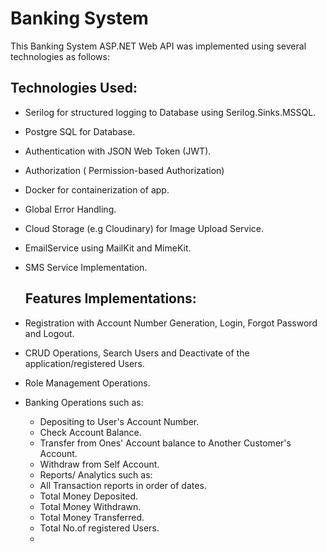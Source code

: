 # Banking System
This Banking System ASP.NET Web API was implemented using several technologies as follows:

## Technologies Used:
- Serilog for structured logging to Database using Serilog.Sinks.MSSQL.
- Postgre SQL for Database.
- Authentication with JSON Web Token (JWT).
- Authorization ( Permission-based Authorization)
- Docker for containerization of app.
- Global Error Handling.
- Cloud Storage (e.g Cloudinary) for Image Upload Service.
- EmailService using MailKit and MimeKit.
- SMS Service Implementation.
  
  ## Features Implementations:
- Registration with Account Number Generation, Login, Forgot Password and Logout.
- CRUD Operations, Search Users and Deactivate of the application/registered Users.
- Role Management Operations.
- Banking Operations such as:
  - Depositing to User's Account Number.
  - Check Account Balance.
  - Transfer from Ones' Account balance  to Another Customer's Account.
  - Withdraw from Self Account.
  - Reports/ Analytics such as:
  - All Transaction reports in order of dates.
  - Total Money Deposited.
  - Total Money Withdrawn.
  - Total Money Transferred.
  - Total No.of registered Users.
  - 
